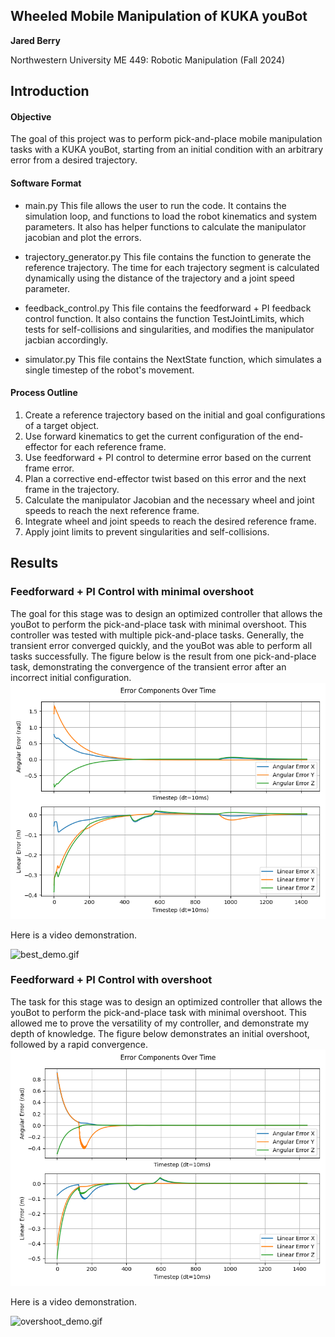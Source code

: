 ## Wheeled Mobile Manipulation of KUKA youBot
**Jared Berry**

Northwestern University ME 449: Robotic Manipulation (Fall 2024)

## Introduction
#### Objective
The goal of this project was to perform pick-and-place mobile manipulation tasks with a KUKA youBot, starting
from an initial condition with an arbitrary error from a desired trajectory.

#### Software Format
- main.py
This file allows the user to run the code. It contains the simulation
loop, and functions to load the robot kinematics and system parameters. It also
has helper functions to calculate the manipulator jacobian and plot the errors.

- trajectory_generator.py
This file contains the function to generate the reference trajectory. The time for each
trajectory segment is calculated dynamically using the distance of the trajectory and a 
joint speed parameter.

- feedback_control.py
This file contains the feedforward + PI feedback control function. It also contains the function TestJointLimits, 
which tests for self-collisions and singularities, and modifies the manipulator jacbian accordingly.

- simulator.py
This file contains the NextState function, which simulates a single timestep of the robot's movement.

#### Process Outline
1. Create a reference trajectory based on the initial and goal configurations of a target object.
2. Use forward kinematics to get the current configuration of the end-effector for each reference frame.
3. Use feedforward + PI control to determine error based on the current frame error.
4. Plan a corrective end-effector twist based on this error and the next frame in the trajectory.
5. Calculate the manipulator Jacobian and the necessary wheel and joint speeds to reach the next reference frame.
6. Integrate wheel and joint speeds to reach the desired reference frame.
7. Apply joint limits to prevent singularities and self-collisions.

## Results
### Feedforward + PI Control with minimal overshoot
The goal for this stage was to design an optimized controller that allows the youBot to perform the 
pick-and-place task with minimal overshoot. This controller was tested with multiple pick-and-place
tasks. Generally, the transient error converged quickly, and the youBot was able to perform all
tasks successfully. The figure below is the result from one pick-and-place task, demonstrating the convergence
of the transient error after an incorrect initial configuration.
![best_errors_fig.png](Figures/best_errors_fig.png)

Here is a video demonstration.

![best_demo.gif](Figures/best_demo.gif)


### Feedforward + PI Control with overshoot
The task for this stage was to design an optimized controller that allows the youBot to perform the 
pick-and-place task with minimal overshoot. This allowed me to prove the versatility of my controller,
and demonstrate my depth of knowledge. The figure below demonstrates an initial overshoot, followed by
a rapid convergence. 
![overshoot_errors_fig.png](Figures/overshoot_errors_fig.png)

Here is a video demonstration.

![overshoot_demo.gif](Figures/overshoot_demo.gif)



